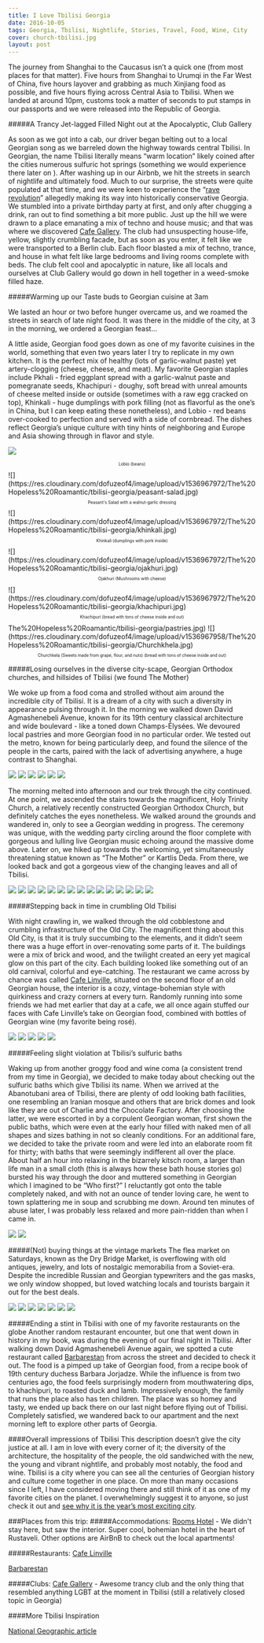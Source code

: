 ```yaml
---
title: I Love Tbilisi Georgia
date: 2016-10-05
tags: Georgia, Tbilisi, Nightlife, Stories, Travel, Food, Wine, City
cover: church-tbilisi.jpg
layout: post
---
```


The journey from Shanghai to the Caucasus isn’t a quick one (from most places for that matter). Five hours from Shanghai to Urumqi in the Far West of China, five hours layover and  grabbing as much Xinjiang food as possible, and five hours flying across Central Asia to Tbilisi. When we landed at around 10pm, customs took a matter of seconds to put stamps in our passports and we were released into the Republic of Georgia.

#####A Trancy Jet-lagged Filled Night out at the Apocalyptic, Club Gallery

As soon as we got into a cab, our driver began belting out to a local Georgian song as we barreled down the highway towards central Tbilisi. In Georgian, the name Tbilisi literally means “warm location” likely coined after the cities numerous sulfuric hot springs (something we would experience there later on ). After washing up in our Airbnb, we hit the streets in search of nightlife and ultimately food. Much to our surprise, the streets were quite populated at that time, and we were keen to experience the “[rave revolution](https://mixmag.net/read/georgias-rave-revolution-is-explored-in-a-new-documentary-news)” allegedly making its way into historically conservative Georgia. We stumbled into a private birthday party at first, and only after chugging a drink, ran out to find something a bit more public. Just up the hill we were drawn to a place emanating a mix of techno and house music; and that was where we discovered [Cafe Gallery](https://www.facebook.com/cafegallery.ge/). The club had unsuspecting house-life, yellow, slightly crumbling facade, but as soon as you enter, it felt like we were transported to a Berlin club. Each floor blasted a mix of techno, trance, and house in what felt like large bedrooms and living rooms complete with beds. The club felt cool and apocalyptic in nature, like all locals and ourselves at Club Gallery would go down in hell together in a weed-smoke filled haze.

#####Warming up our Taste buds to Georgian cuisine at 3am

We lasted an hour or two before hunger overcame us, and we roamed the streets in search of late night food. It was there in the middle of the city, at 3 in the morning, we ordered a Georgian feast...

A little aside, Georgian food goes down as one of my favorite cuisines in the world, something that even two years later I try to replicate in my own kitchen. It is the perfect mix of healthy (lots of garlic-walnut paste) yet artery-clogging (cheese, cheese, and meat). My favorite Georgian staples include Pkhali - fried eggplant spread with a garlic-walnut paste and pomegranate seeds, Khachipuri - doughy, soft bread with unreal amounts of cheese melted inside or outside (sometimes with a raw egg cracked on top), Khinkali - huge dumplings with pork filling (not as flavorful as the one’s in China, but I can keep eating these nonetheless), and Lobio - red beans over-cooked to perfection and served with a side of cornbread. The dishes reflect Georgia’s unique culture with tiny hints of neighboring and Europe and Asia showing through in flavor and style.

![](https://res.cloudinary.com/dofuzeof4/image/upload/v1536967972/The%20Hopeless%20Roamantic/tbilisi-georgia/lobio.jpg)
<center><p style="font-size: .6em;">Lobio (beans)</p></center>
![](https://res.cloudinary.com/dofuzeof4/image/upload/v1536967972/The%20Hopeless%20Roamantic/tbilisi-georgia/peasant-salad.jpg)
<center><p style="font-size: .6em;">Peasant's Salad with a walnut-garlic dressing</p></center>
![](https://res.cloudinary.com/dofuzeof4/image/upload/v1536967972/The%20Hopeless%20Roamantic/tbilisi-georgia/khinkali.jpg)
<center><p style="font-size: .6em;">Khinkali (dumplings with pork inside)</p></center>
![](https://res.cloudinary.com/dofuzeof4/image/upload/v1536967972/The%20Hopeless%20Roamantic/tbilisi-georgia/ojakhuri.jpg)
<center><p style="font-size: .6em;">Ojakhuri (Mushrooms with cheese)</p></center>
![](https://res.cloudinary.com/dofuzeof4/image/upload/v1536967972/The%20Hopeless%20Roamantic/tbilisi-georgia/khachipuri.jpg)
<center><p style="font-size: .6em;">Khachipuri (bread with tons of cheese inside and out)</p></center>
The%20Hopeless%20Roamantic/tbilisi-georgia/pastries.jpg)
![](https://res.cloudinary.com/dofuzeof4/image/upload/v1536967958/The%20Hopeless%20Roamantic/tbilisi-georgia/Churchkhela.jpg)
<center><p style="font-size: .6em;">Churchkela (Sweets made from grape, flour, and nuts) (bread with tons of cheese inside and out)</p></center>


#####Losing ourselves in the diverse city-scape, Georgian Orthodox churches, and hillsides of Tbilisi (we found The Mother)

We woke up from a food coma and strolled without aim around the incredible city of Tbilisi. It is a dream of a city with such a diversity in appearance pulsing through it. In the morning we walked down David Agmashenebeli Avenue, known for its 19th century classical architecture and wide boulevard - like a toned down Champs-Élysées. We devoured local pastries and more Georgian food in no particular order. We tested out the metro, known for being particularly deep, and found the silence of the people in the carts,  paired with the lack of advertising anywhere, a huge contrast to Shanghai.

![](https://res.cloudinary.com/dofuzeof4/image/upload/v1536967972/The%20Hopeless%20Roamantic/tbilisi-georgia/architecture-David-Agmashenebeli.jpg)
![](https://res.cloudinary.com/dofuzeof4/image/upload/v1536967972/The%20Hopeless%20Roamantic/tbilisi-georgia/architecture-David-Agmashenebeli-2.jpg)
![](https://res.cloudinary.com/dofuzeof4/image/upload/v1536967972/The%20Hopeless%20Roamantic/tbilisi-georgia/architecture-David-Agmashenebeli-3.jpg)
![](https://res.cloudinary.com/dofuzeof4/image/upload/v1536967972/The%20Hopeless%20Roamantic/tbilisi-georgia/architecture-David-Agmashenebeli-4.jpg)
![](https://res.cloudinary.com/dofuzeof4/image/upload/v1536967972/The%20Hopeless%20Roamantic/tbilisi-georgia/architecture-David-Agmashenebeli-5.jpg)
![](https://res.cloudinary.com/dofuzeof4/image/upload/v1536967972/The%20Hopeless%20Roamantic/tbilisi-georgia/architecture-David-Agmashenebeli-6.jpg)

The morning melted into afternoon and our trek through the city continued. At one point, we ascended the stairs towards the magnificent, Holy Trinity Church, a relatively recently constructed Georgian Orthodox Church, but definitely catches the eyes nonetheless. We walked around the grounds and wandered in, only to see a Georgian wedding in progress. The ceremony was unique, with the wedding party circling around the floor complete with gorgeous and lulling live Georgian music echoing around the massive dome above. Later on, we hiked up towards the welcoming, yet simultaneously threatening statue known as “The Mother” or Kartlis Deda. From there, we looked back and got a gorgeous view of the changing leaves and all of Tbilisi.

![](https://res.cloudinary.com/dofuzeof4/image/upload/v1536967956/The%20Hopeless%20Roamantic/tbilisi-georgia/holy-trinity-church.jpg)
![](https://res.cloudinary.com/dofuzeof4/image/upload/v1536967956/The%20Hopeless%20Roamantic/tbilisi-georgia/holy-trinity-church-2.jpg)
![](https://res.cloudinary.com/dofuzeof4/image/upload/v1536967956/The%20Hopeless%20Roamantic/tbilisi-georgia/holy-trinity-church-3.jpg)
![](https://res.cloudinary.com/dofuzeof4/image/upload/v1536967956/The%20Hopeless%20Roamantic/tbilisi-georgia/georgian-flag.jpg)
![](https://res.cloudinary.com/dofuzeof4/image/upload/v1536967956/The%20Hopeless%20Roamantic/tbilisi-georgia/georgian-wedding.jpg)
![](https://res.cloudinary.com/dofuzeof4/image/upload/v1536967956/The%20Hopeless%20Roamantic/tbilisi-georgia/georgian-wedding-2.jpg)
![](https://res.cloudinary.com/dofuzeof4/image/upload/v1536967956/The%20Hopeless%20Roamantic/tbilisi-georgia/holy-trinity-church-4.jpg)
![](https://res.cloudinary.com/dofuzeof4/image/upload/v1536967943/The%20Hopeless%20Roamantic/tbilisi-georgia/IMG_2102.jpg)
![](https://res.cloudinary.com/dofuzeof4/image/upload/v1536967942/The%20Hopeless%20Roamantic/tbilisi-georgia/architecture-1.jpg)
![](https://res.cloudinary.com/dofuzeof4/image/upload/v1536967945/The%20Hopeless%20Roamantic/tbilisi-georgia/IMG_2100.jpg)
![](https://res.cloudinary.com/dofuzeof4/image/upload/v1536967937/The%20Hopeless%20Roamantic/tbilisi-georgia/tbilisi-views-2.jpg)
![](https://res.cloudinary.com/dofuzeof4/image/upload/v1536967910/The%20Hopeless%20Roamantic/tbilisi-georgia/IMG_2154.jpg)
![](https://res.cloudinary.com/dofuzeof4/image/upload/v1536967914/The%20Hopeless%20Roamantic/tbilisi-georgia/IMG_2147.jpg)
![](https://res.cloudinary.com/dofuzeof4/image/upload/v1536967935/The%20Hopeless%20Roamantic/tbilisi-georgia/musical-building-exhibition-hall.jpg)
![](https://res.cloudinary.com/dofuzeof4/image/upload/v1536967932/The%20Hopeless%20Roamantic/tbilisi-georgia/architecture-2.jpg)


#####Stepping back in time in crumbling Old Tbilisi

With night crawling in, we walked through the old cobblestone and crumbling infrastructure of the Old City. The magnificent thing about this Old City, is that it is truly succumbing to the elements, and it didn’t seem there was a huge effort in over-renovating some parts of it. The buildings were a mix of brick and wood, and the twilight created an eery yet magical glow on this part of the city. Each building looked like something out of an old carnival, colorful and eye-catching. The restaurant we came across by chance was called [Cafe Linville](https://www.facebook.com/Linville.Cafe/), situated on the second floor of an old Georgian house, the interior is a cozy, vintage-bohemian style with quirkiness and crazy corners at every turn. Randomly running into some friends we had met earlier that day at a cafe, we all once again stuffed our faces with Cafe Linville’s take on Georgian food, combined with bottles of Georgian wine (my favorite being rosé).

![](https://res.cloudinary.com/dofuzeof4/image/upload/v1536967932/The%20Hopeless%20Roamantic/tbilisi-georgia/tbilisi-synagogue.jpg)
![](https://res.cloudinary.com/dofuzeof4/image/upload/v1536967932/The%20Hopeless%20Roamantic/tbilisi-georgia/old-tbilisi-night-1.jpg)
![](https://res.cloudinary.com/dofuzeof4/image/upload/v1536967932/The%20Hopeless%20Roamantic/tbilisi-georgia/old-tbilisi-night-2.jpg)
![](https://res.cloudinary.com/dofuzeof4/image/upload/v1536967895/The%20Hopeless%20Roamantic/tbilisi-georgia/cafe-linville-1.jpg)
![](https://res.cloudinary.com/dofuzeof4/image/upload/v1536967898/The%20Hopeless%20Roamantic/tbilisi-georgia/georgian-wine-rose.jpg)


#####Feeling slight violation at Tbilisi’s sulfuric baths

Waking up from another groggy food and wine coma (a consistent trend from my time in Georgia), we decided to make today about checking out the sulfuric baths which give Tbilisi its name. When we arrived at the Abanotubani area of Tbilisi, there are plenty of odd looking bath facilities, one resembling an Iranian mosque and others that are brick domes and look like they are out of Charlie and the Chocolate Factory. After choosing the latter, we were escorted in by a corpulent Georgian woman, first shown the public baths, which were even at the early hour filled with naked men of all shapes and sizes bathing in not so cleanly conditions. For an additional fare, we decided to take the private room and were led into an elaborate room fit for thirty; with baths that were seemingly indifferent all over the place. About half an hour into relaxing in the bizarrely kitsch room, a larger than life man in a small cloth (this is always how these bath house stories go) bursted his way through the door and muttered something in Georgian which I imagined to be “Who first?” I reluctantly got onto the table completely naked, and with not an ounce of tender loving care, he went to town splattering me in soup and scrubbing me down. Around ten minutes of abuse later, I was probably less relaxed and more pain-ridden than when I came in.

![](https://res.cloudinary.com/dofuzeof4/image/upload/v1536967920/The%20Hopeless%20Roamantic/tbilisi-georgia/IMG_2139.jpg)
![](https://res.cloudinary.com/dofuzeof4/image/upload/v1536967918/The%20Hopeless%20Roamantic/tbilisi-georgia/IMG_2140.jpg)


#####(Not) buying things at the vintage markets
The flea market on Saturdays, known as the Dry Bridge Market, is overflowing with old antiques, jewelry, and lots of nostalgic memorabilia from a Soviet-era. Despite the incredible Russian and Georgian typewriters and the gas masks, we only window shopped, but loved watching locals and tourists bargain it out for the best deals.

![](https://res.cloudinary.com/dofuzeof4/image/upload/v1536967918/The%20Hopeless%20Roamantic/tbilisi-georgia/market-1.jpg)
![](https://res.cloudinary.com/dofuzeof4/image/upload/v1536967918/The%20Hopeless%20Roamantic/tbilisi-georgia/market-2.jpg)
![](https://res.cloudinary.com/dofuzeof4/image/upload/v1536967918/The%20Hopeless%20Roamantic/tbilisi-georgia/market-3.jpg)
![](https://res.cloudinary.com/dofuzeof4/image/upload/v1536967918/The%20Hopeless%20Roamantic/tbilisi-georgia/market-4.jpg)
![](https://res.cloudinary.com/dofuzeof4/image/upload/v1536967918/The%20Hopeless%20Roamantic/tbilisi-georgia/market-5.jpg)
![](https://res.cloudinary.com/dofuzeof4/image/upload/v1537012850/market-7.jpg)
![](https://res.cloudinary.com/dofuzeof4/image/upload/v1536967918/The%20Hopeless%20Roamantic/tbilisi-georgia/market-6.jpg)


#####Ending a stint in Tbilisi with one of my favorite restaurants on the globe
Another random restaurant encounter, but one that went down in history in my book, was during the evening of our final night in Tbilisi. After walking down David Agmashenebeli Avenue again, we spotted a cute restaurant called [Barbarestan](https://www.facebook.com/barbarestan/) from across the street and decided to check it out. The food is a pimped up take of Georgian food, from a recipe book of 19th century duchess Barbara Jorjadze. While the influence is from two centuries ago, the food feels surprisingly modern from mouthwatering dips, to khachipuri, to roasted duck and lamb. Impressively enough, the family that runs the place also has ten children. The place was so homey and tasty, we ended up back there on our last night before flying out of Tbilisi. Completely satisfied, we wandered back to our apartment and the next morning left to explore other parts of Georgia.

####Overall impressions of Tbilisi
This description doesn’t give the city justice at all. I am in love with every corner of it; the diversity of the architecture, the hospitality of the people, the old sandwiched with the new, the young and vibrant nightlife, and probably most notably, the food and wine. Tbilisi is a city where you can see all the centuries of Georgian history and culture come together in one place. On more than many occasions since I left, I have considered moving there and still think of it as one of my favorite cities on the planet. I overwhelmingly suggest it to anyone, so just check it out and [see why it is the year’s most exciting city](https://www.forbes.com/sites/breannawilson/2018/09/05/berlin-is-out-tbilisi-is-in-georgias-capital-is-this-years-most-exciting-city/#67216e54479d).

###Places from this trip:
#####Accommodations:
[Rooms Hotel](https://roomshotels.com/tbilisi/) - We didn't stay here, but saw the interior. Super cool, bohemian hotel in the heart of Rustaveli. Other options are AirBnB to check out the local apartments!

#####Restaurants:
[Cafe Linville](https://www.facebook.com/Linville.Cafe/)

[Barbarestan](https://www.facebook.com/barbarestan/)

#####Clubs:
[Cafe Gallery](https://www.facebook.com/cafegallery.ge/) - Awesome trancy club and the only thing that resembled anything LGBT at the moment in Tbilisi (still a relatively closed topic in Georgia)


####More Tbilisi Inspiration

[National Geographic article](https://www.nationalgeographic.com/travel/destinations/asia/georgia/why-tbilisi-is-one-of-my-favorite-cities-in-the-world-georgia/)

